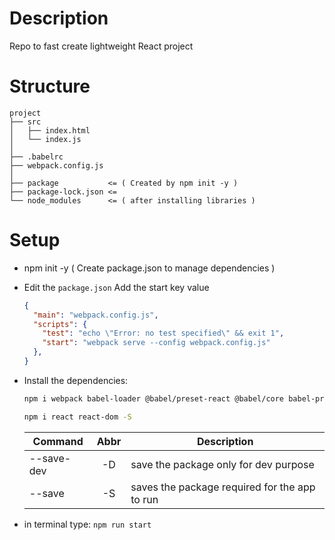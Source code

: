 # Description

Repo to fast create lightweight React project

# Structure

```
project
├── src
│   ├── index.html
│   └── index.js
│
├── .babelrc
├── webpack.config.js
│
├── package           <= ( Created by npm init -y )
├── package-lock.json <=
└── node_modules      <= ( after installing libraries )
```

# Setup

- npm init -y     ( Create package.json to manage dependencies )



- Edit the `package.json` Add the start key value
  ```json
  {
    "main": "webpack.config.js",
    "scripts": {
      "test": "echo \"Error: no test specified\" && exit 1",
      "start": "webpack serve --config webpack.config.js" 
    },
  }
  ```

- Install the dependencies:

	```bash
	npm i webpack babel-loader @babel/preset-react @babel/core babel-preset-react html-webpack-plugin webpack-dev-server css-loader style-loader @babel/plugin-proposal-class-properties webpack-cli -D

	npm i react react-dom -S
	```

	| Command     | Abbr | Description                                   |
	|-------------|:----:|-----------------------------------------------|
	| --save-dev  |  -D  | save the package only for dev purpose         |
	| --save      |  -S  | saves the package required for the app to run |



- in terminal type: `npm run start`

